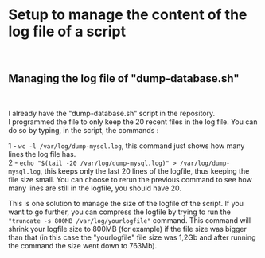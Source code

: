 # Setup to manage the content of the log file of a script
<br />

## Managing the log file of "dump-database.sh"
<br />

I already have the "dump-database.sh" script in the repository.<br />
I programmed the file to only keep the 20 recent files in the log file. You can do so by typing, in the script, the commands :<br />

1 - `wc -l /var/log/dump-mysql.log`, this command just shows how many lines the log file has.<br />
2 - `echo "$(tail -20 /var/log/dump-mysql.log)" > /var/log/dump-mysql.log`, this keeps only the last 20 lines of the logfile, thus keeping the file size small. You can choose to rerun the previous command to see how many lines are still in the logfile, you should have 20.<br />

This is one solution to manage the size of the logfile of the script. If you want to go further, you can compress the logfile by trying to run the `"truncate -s 800MB /var/log/yourlogfile"` command. This command will shrink your logfile size to 800MB (for example) if the file size was bigger than that (in this case the "yourlogfile" file size was 1,2Gb and after running the command the size went down to 763Mb).